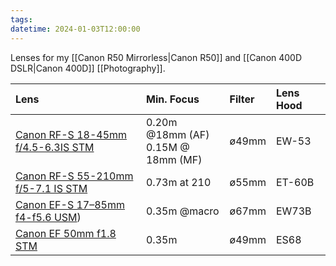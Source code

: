 ```yaml
---
tags: 
datetime: 2024-01-03T12:00:00
---
```

Lenses for my [[Canon R50 Mirrorless|Canon R50]] and [[Canon 400D DSLR|Canon 400D]] [[Photography]].

| Lens | Min. Focus | Filter | Lens Hood |
| :--- | :--- | :--- | :--- |
| [Canon RF-S 18-45mm f/4.5-6.3IS STM](https://www.kenrockwell.com/canon/eos-r/lenses/18-45mm.htm) | 0.20m @18mm (AF)<div>0.15M @ 18mm (MF)</div> | ø49mm | EW-53 |
| [Canon RF-S 55-210mm f/5-7.1 IS STM](https://www.kenrockwell.com/canon/eos-r/lenses/55-210mm.htm) | 0.73m at 210 | ø55mm | ET-60B |
| [Canon EF-S 17–85mm f4-f5.6 USM](https://www.kenrockwell.com/canon/lenses/17-85-is.htm)) | 0.35m @macro | ø67mm | EW73B |
| [Canon EF 50mm f1.8 STM](http://kenrockwell.com/canon/lenses/50mm-f18-stm.htm) | 0.35m | ø49mm | ES68 |
